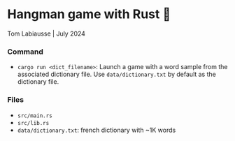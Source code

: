 # Hangman game with Rust :crab:

Tom Labiausse | July 2024

### Command

* `cargo run <dict_filename>`: Launch a game with a word sample from the associated dictionary file. Use `data/dictionary.txt` by default as the dictionary file.

### Files
* `src/main.rs`  
* `src/lib.rs`
* `data/dictionary.txt`: french dictionary with ~1K words